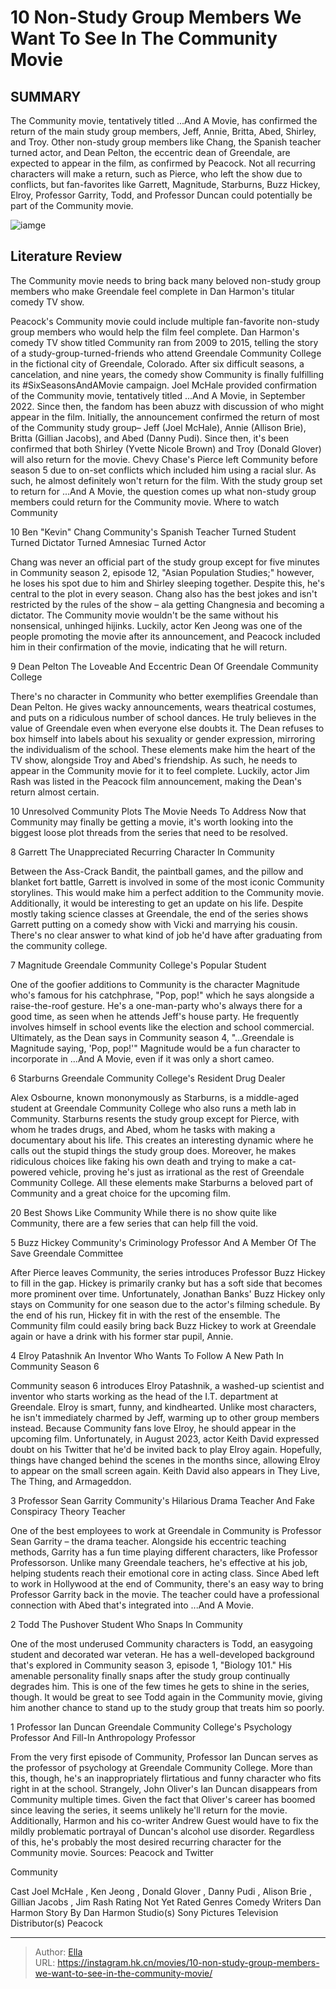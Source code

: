 # 10 Non-Study Group Members We Want To See In The Community Movie


## SUMMARY 


 The Community movie, tentatively titled ...And A Movie, has confirmed the return of the main study group members, Jeff, Annie, Britta, Abed, Shirley, and Troy. 
 Other non-study group members like Chang, the Spanish teacher turned actor, and Dean Pelton, the eccentric dean of Greendale, are expected to appear in the film, as confirmed by Peacock. 
 Not all recurring characters will make a return, such as Pierce, who left the show due to conflicts, but fan-favorites like Garrett, Magnitude, Starburns, Buzz Hickey, Elroy, Professor Garrity, Todd, and Professor Duncan could potentially be part of the Community movie. 

![iamge](https://static1.srcdn.com/wordpress/wp-content/uploads/2024/01/community-movie-non-study-group-characters.jpg)

## Literature Review

The Community movie needs to bring back many beloved non-study group members who make Greendale feel complete in Dan Harmon&#39;s titular comedy TV show.




Peacock&#39;s Community movie could include multiple fan-favorite non-study group members who would help the film feel complete. Dan Harmon&#39;s comedy TV show titled Community ran from 2009 to 2015, telling the story of a study-group-turned-friends who attend Greendale Community College in the fictional city of Greendale, Colorado. After six difficult seasons, a cancelation, and nine years, the comedy show Community is finally fulfilling its #SixSeasonsAndAMovie campaign. Joel McHale provided confirmation of the Community movie, tentatively titled ...And A Movie, in September 2022. Since then, the fandom has been abuzz with discussion of who might appear in the film.
Initially, the announcement confirmed the return of most of the Community study group– Jeff (Joel McHale), Annie (Allison Brie), Britta (Gillian Jacobs), and Abed (Danny Pudi). Since then, it&#39;s been confirmed that both Shirley (Yvette Nicole Brown) and Troy (Donald Glover) will also return for the movie. Chevy Chase&#39;s Pierce left Community before season 5 due to on-set conflicts which included him using a racial slur. As such, he almost definitely won&#39;t return for the film. With the study group set to return for ...And A Movie, the question comes up what non-study group members could return for the Community movie.
Where to watch Community









 








 10  Ben &#34;Kevin&#34; Chang 
Community&#39;s Spanish Teacher Turned Student Turned Dictator Turned Amnesiac Turned Actor
        

Chang was never an official part of the study group except for five minutes in Community season 2, episode 12, &#34;Asian Population Studies;&#34; however, he loses his spot due to him and Shirley sleeping together. Despite this, he&#39;s central to the plot in every season. Chang also has the best jokes and isn&#39;t restricted by the rules of the show – ala getting Changnesia and becoming a dictator. The Community movie wouldn&#39;t be the same without his nonsensical, unhinged hijinks. Luckily, actor Ken Jeong was one of the people promoting the movie after its announcement, and Peacock included him in their confirmation of the movie, indicating that he will return.





 9  Dean Pelton 
The Loveable And Eccentric Dean Of Greendale Community College


 







There&#39;s no character in Community who better exemplifies Greendale than Dean Pelton. He gives wacky announcements, wears theatrical costumes, and puts on a ridiculous number of school dances. He truly believes in the value of Greendale even when everyone else doubts it. The Dean refuses to box himself into labels about his sexuality or gender expression, mirroring the individualism of the school. These elements make him the heart of the TV show, alongside Troy and Abed&#39;s friendship. As such, he needs to appear in the Community movie for it to feel complete. Luckily, actor Jim Rash was listed in the Peacock film announcement, making the Dean&#39;s return almost certain.
            
 
 10 Unresolved Community Plots The Movie Needs To Address 
Now that Community may finally be getting a movie, it&#39;s worth looking into the biggest loose plot threads from the series that need to be resolved.








 8  Garrett 
The Unappreciated Recurring Character In Community
        

Between the Ass-Crack Bandit, the paintball games, and the pillow and blanket fort battle, Garrett is involved in some of the most iconic Community storylines. This would make him a perfect addition to the Community movie. Additionally, it would be interesting to get an update on his life. Despite mostly taking science classes at Greendale, the end of the series shows Garrett putting on a comedy show with Vicki and marrying his cousin. There&#39;s no clear answer to what kind of job he&#39;d have after graduating from the community college.





 7  Magnitude 
Greendale Community College&#39;s Popular Student
        

One of the goofier additions to Community is the character Magnitude who&#39;s famous for his catchphrase, &#34;Pop, pop!&#34; which he says alongside a raise-the-roof gesture. He&#39;s a one-man-party who&#39;s always there for a good time, as seen when he attends Jeff&#39;s house party. He frequently involves himself in school events like the election and school commercial. Ultimately, as the Dean says in Community season 4, &#34;...Greendale is Magnitude saying, &#39;Pop, pop!&#39;&#34; Magnitude would be a fun character to incorporate in ...And A Movie, even if it was only a short cameo.





 6  Starburns 
Greendale Community College&#39;s Resident Drug Dealer
        

Alex Osbourne, known mononymously as Starburns, is a middle-aged student at Greendale Community College who also runs a meth lab in Community. Starburns resents the study group except for Pierce, with whom he trades drugs, and Abed, whom he tasks with making a documentary about his life. This creates an interesting dynamic where he calls out the stupid things the study group does. Moreover, he makes ridiculous choices like faking his own death and trying to make a cat-powered vehicle, proving he&#39;s just as irrational as the rest of Greendale Community College. All these elements make Starburns a beloved part of Community and a great choice for the upcoming film.
            
 
 20 Best Shows Like Community 
While there is no show quite like Community, there are a few series that can help fill the void.








 5  Buzz Hickey 
Community&#39;s Criminology Professor And A Member Of The Save Greendale Committee
        

After Pierce leaves Community, the series introduces Professor Buzz Hickey to fill in the gap. Hickey is primarily cranky but has a soft side that becomes more prominent over time. Unfortunately, Jonathan Banks&#39; Buzz Hickey only stays on Community for one season due to the actor&#39;s filming schedule. By the end of his run, Hickey fit in with the rest of the ensemble. The Community film could easily bring back Buzz Hickey to work at Greendale again or have a drink with his former star pupil, Annie.





 4  Elroy Patashnik 
An Inventor Who Wants To Follow A New Path In Community Season 6
        

Community season 6 introduces Elroy Patashnik, a washed-up scientist and inventor who starts working as the head of the I.T. department at Greendale. Elroy is smart, funny, and kindhearted. Unlike most characters, he isn&#39;t immediately charmed by Jeff, warming up to other group members instead. Because Community fans love Elroy, he should appear in the upcoming film. Unfortunately, in August 2023, actor Keith David expressed doubt on his Twitter that he&#39;d be invited back to play Elroy again. Hopefully, things have changed behind the scenes in the months since, allowing Elroy to appear on the small screen again.
Keith David also appears in They Live, The Thing, and Armageddon. 






 3  Professor Sean Garrity 
Community&#39;s Hilarious Drama Teacher And Fake Conspiracy Theory Teacher


 







One of the best employees to work at Greendale in Community is Professor Sean Garrity – the drama teacher. Alongside his eccentric teaching methods, Garrity has a fun time playing different characters, like Professor Professorson. Unlike many Greendale teachers, he&#39;s effective at his job, helping students reach their emotional core in acting class. Since Abed left to work in Hollywood at the end of Community, there&#39;s an easy way to bring Professor Garrity back in the movie. The teacher could have a professional connection with Abed that&#39;s integrated into ...And A Movie.





 2  Todd 
The Pushover Student Who Snaps In Community
        

One of the most underused Community characters is Todd, an easygoing student and decorated war veteran. He has a well-developed background that&#39;s explored in Community season 3, episode 1, &#34;Biology 101.&#34; His amenable personality finally snaps after the study group continually degrades him. This is one of the few times he gets to shine in the series, though. It would be great to see Todd again in the Community movie, giving him another chance to stand up to the study group that treats him so poorly.





 1  Professor Ian Duncan 
Greendale Community College&#39;s Psychology Professor And Fill-In Anthropology Professor


 







From the very first episode of Community, Professor Ian Duncan serves as the professor of psychology at Greendale Community College. More than this, though, he&#39;s an inappropriately flirtatious and funny character who fits right in at the school. Strangely, John Oliver&#39;s Ian Duncan disappears from Community multiple times. Given the fact that Oliver&#39;s career has boomed since leaving the series, it seems unlikely he&#39;ll return for the movie. Additionally, Harmon and his co-writer Andrew Guest would have to fix the mildly problematic portrayal of Duncan&#39;s alcohol use disorder. Regardless of this, he&#39;s probably the most desired recurring character for the Community movie.
Sources: Peacock and Twitter
        


  Community  


  Cast    Joel McHale , Ken Jeong , Donald Glover , Danny Pudi , Alison Brie , Gillian Jacobs , Jim Rash     Rating    Not Yet Rated     Genres    Comedy     Writers    Dan Harmon     Story By    Dan Harmon     Studio(s)    Sony Pictures Television     Distributor(s)    Peacock    



---

> Author: [Ella](https://instagram.hk.cn/)  
> URL: https://instagram.hk.cn/movies/10-non-study-group-members-we-want-to-see-in-the-community-movie/  


